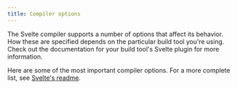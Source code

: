 ```yaml
---
title: Compiler options
---
```


The Svelte compiler supports a number of options that affect its behavior. How these are specified depends on the particular build tool you're using. Check out the documentation for your build tool's Svelte plugin for more information.

Here are some of the most important compiler options. For a more complete list, see [Svelte's readme](https://github.com/sveltejs/svelte#options).
